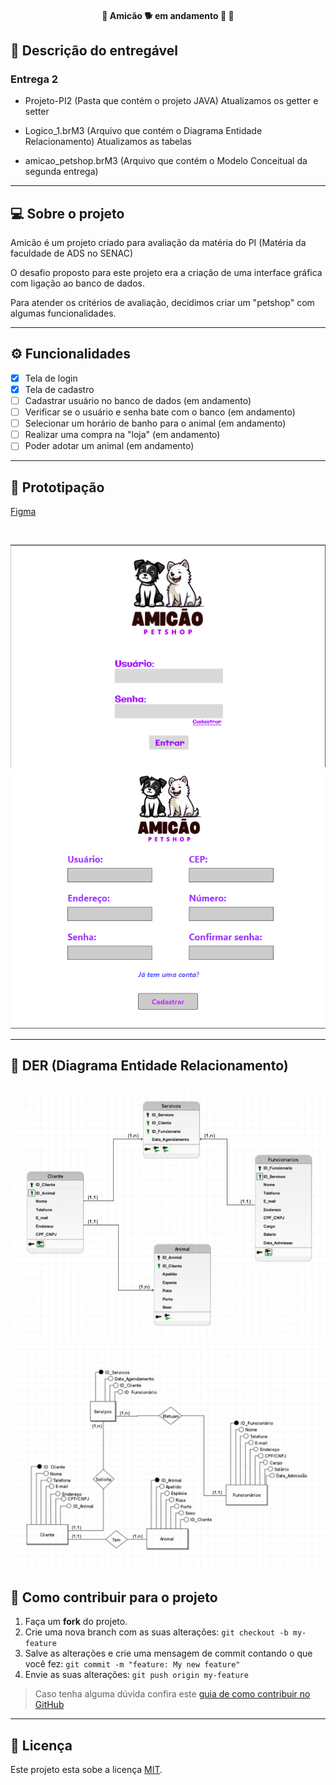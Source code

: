 <h4 align="center"> 
	🚧  Amicão 🐕 em andamento 🚀 🚧
</h4>

## 📄 Descrição do entregável

### Entrega 2

- Projeto-PI2 (Pasta que contém o projeto JAVA)
  	Atualizamos os getter e setter
  
- Logico_1.brM3 (Arquivo que contém o Diagrama Entidade Relacionamento)
  	Atualizamos as tabelas

- amicao_petshop.brM3 (Arquivo que contém o Modelo Conceitual da segunda entrega)

---

## 💻 Sobre o projeto

Amicão é um projeto criado para avaliação da matéria do PI (Matéria da faculdade de ADS no SENAC)

O desafio proposto para este projeto era a criação de uma interface gráfica com ligação ao banco de dados.

Para atender os critérios de avaliação, decidimos criar um "petshop" com algumas funcionalidades.

---

## ⚙️ Funcionalidades

- [x] Tela de login
- [x] Tela de cadastro
- [ ] Cadastrar usuário no banco de dados (em andamento)
- [ ] Verificar se o usuário e senha bate com o banco (em andamento)
- [ ] Selecionar um horário de banho para o animal (em andamento)
- [ ] Realizar uma compra na "loja" (em andamento)
- [ ] Poder adotar um animal (em andamento)

---
## 🎨 Prototipação

[Figma](https://www.figma.com/file/g4DNVbI8r8oaf03Jha1gLN/Untitled?type=design&node-id=0%3A1&mode=design&t=F9DNuVBM588yxGdT-1)

<br>

![Login](https://github.com/PI-SENAC-2S/Amicao/blob/main/_assets/01.png)<br>
![Cadastro](https://github.com/PI-SENAC-2S/Amicao/blob/main/_assets/02.png)<br>

---
## 🏦 DER (Diagrama Entidade Relacionamento)

![DER](https://github.com/PI-SENAC-2S/Amicao/blob/main/_assets/04.jpg)<br>
![DER](https://github.com/PI-SENAC-2S/Amicao/blob/main/_assets/05.jpg)<br>
---
## 💪 Como contribuir para o projeto

1. Faça um **fork** do projeto.
2. Crie uma nova branch com as suas alterações: `git checkout -b my-feature`
3. Salve as alterações e crie uma mensagem de commit contando o que você fez: `git commit -m "feature: My new feature"`
4. Envie as suas alterações: `git push origin my-feature`
> Caso tenha alguma dúvida confira este [guia de como contribuir no GitHub](./CONTRIBUTING.md)

---

## 📝 Licença

Este projeto esta sobe a licença [MIT](./LICENSE).


